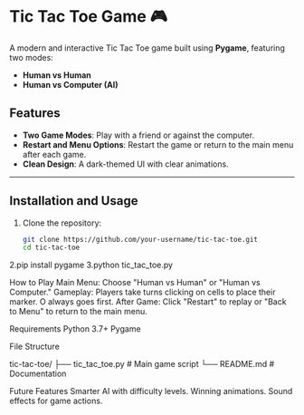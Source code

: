 
# Tic Tac Toe Game 🎮

A modern and interactive Tic Tac Toe game built using **Pygame**, featuring two modes:
- **Human vs Human**
- **Human vs Computer (AI)**

## Features
- **Two Game Modes**: Play with a friend or against the computer.
- **Restart and Menu Options**: Restart the game or return to the main menu after each game.
- **Clean Design**: A dark-themed UI with clear animations.

---

## Installation and Usage

1. Clone the repository:
   ```bash
   git clone https://github.com/your-username/tic-tac-toe.git
   cd tic-tac-toe
2.pip install pygame
3.python tic_tac_toe.py


How to Play
Main Menu: Choose "Human vs Human" or "Human vs Computer."
Gameplay: Players take turns clicking on cells to place their marker. O always goes first.
After Game: Click "Restart" to replay or "Back to Menu" to return to the main menu.


Requirements
Python 3.7+
Pygame

File Structure

tic-tac-toe/
├── tic_tac_toe.py    # Main game script
└── README.md         # Documentation

Future Features
Smarter AI with difficulty levels.
Winning animations.
Sound effects for game actions.
